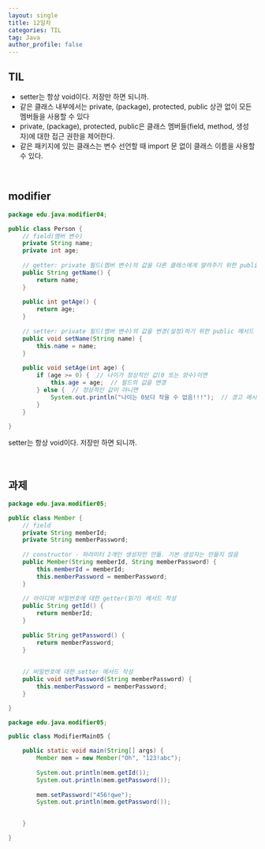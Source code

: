 ```yaml
---
layout: single
title: 12일차
categories: TIL
tag: Java
author_profile: false
---
```


## TIL

- setter는 항상 void이다. 저장만 하면 되니까.
- 같은 클래스 내부에서는 private, (package), protected, public 상관 없이 모든 멤버들을 사용할 수 있다
- private, (package), protected, public은 클래스 멤버들(field, method, 생성자)에 대한 접근 권한을 제어한다.
- 같은 패키지에 있는 클래스는 변수 선언할 때 import 문 없이  클래스 이름을 사용할 수 있다.

<br>

## modifier

```java
package edu.java.modifier04;

public class Person {
	// field(멤버 변수)
	private String name;
	private int age;
	
	// getter: private 필드(멤버 변수)의 값을 다른 클래스에게 알려주기 위한 public 메서드
	public String getName() {
		return name;
	}
	
	public int getAge() {
		return age;
	}
	
	// setter: private 필드(멤버 변수)의 값을 변경(설정)하기 위한 public 메서드
	public void setName(String name) {
		this.name = name;
	}
	
	public void setAge(int age) {
		if (age >= 0) {  // 나이가 정상적인 값(0 또는 양수)이면
			this.age = age;  // 필드의 값을 변경
		} else {  // 정상적인 값이 아니면
			System.out.println("나이는 0보다 작을 수 없음!!!");  // 경고 메시지 출력. 값은 변경하지 않음
		}		
	}
	
}
```

setter는 항상 void이다. 저장만 하면 되니까.

<br>

## 과제

```java
package edu.java.modifier05;

public class Member {
	// field
	private String memberId;
	private String memberPassword;
	
	// constructor - 파라미터 2개인 생성자만 만듦. 기본 생성자는 만들지 않음
	public Member(String memberId, String memberPassword) {
		this.memberId = memberId;
		this.memberPassword = memberPassword;
	}
	
	// 아이디와 비밀번호에 대한 getter(읽기) 메서드 작성
	public String getId() {
		return memberId;
	}
	
	public String getPassword() {
		return memberPassword;
	}
	
	
	// 비밀번호에 대한 setter 메서드 작성
	public void setPassword(String memberPassword) {
		this.memberPassword = memberPassword;
	}

}
```

```java
package edu.java.modifier05;

public class ModifierMain05 {

	public static void main(String[] args) {
		Member mem = new Member("Oh", "123!abc");
		
		System.out.println(mem.getId());
		System.out.println(mem.getPassword());
		
		mem.setPassword("456!qwe");
		System.out.println(mem.getPassword());
		

	}

}
```

